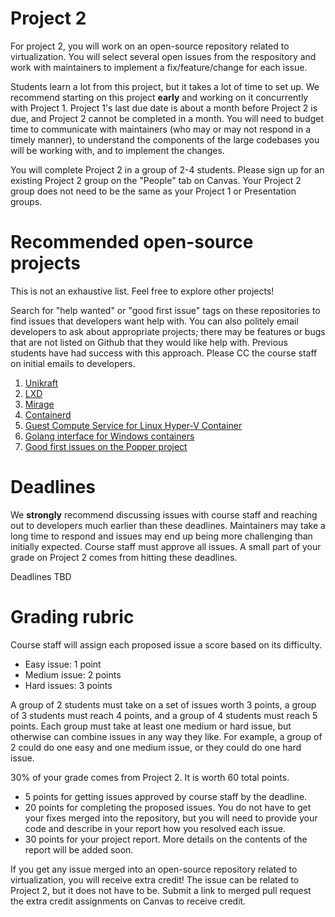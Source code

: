 # Project 2

For project 2, you will work on an open-source repository related to virtualization. You will select several open issues from the respository and work with maintainers to implement a fix/feature/change for each issue. 

Students learn a lot from this project, but it takes a lot of time to set up. We recommend starting on this project **early** and working on it concurrently with Project 1. Project 1's last due date is about a month before Project 2 is due, and Project 2 cannot be completed in a month. You will need to budget time to communicate with maintainers (who may or may not respond in a timely manner), to understand the components of the large codebases you will be working with, and to implement the changes. 

You will complete Project 2 in a group of 2-4 students. Please sign up for an existing Project 2 group on the "People" tab on Canvas. Your Project 2 group does not need to be the same as your Project 1 or Presentation groups.

# Recommended open-source projects

This is not an exhaustive list. Feel free to explore other projects!

Search for "help wanted" or "good first issue" tags on these repositories to find issues that developers want help with. You can also politely email developers to ask about appropriate projects; there may be features or bugs that are not listed on Github that they would like help with. Previous students have had success with this approach. Please CC the course staff on initial emails to developers. 

1. [Unikraft](https://github.com/unikraft/unikraft)
2. [LXD](https://github.com/lxc/lxd)
3. [Mirage](https://github.com/mirage/mirage)
4. [Containerd](https://github.com/containerd/containerd)
5. [Guest Compute Service for Linux Hyper-V Container](https://github.com/Microsoft/opengcs)
6. [Golang interface for Windows containers](https://github.com/Microsoft/hcsshim)
7. [Good first issues on the Popper project](https://github.com/getpopper/popper/issues?q=is%3Aissue+is%3Aopen+label%3A%22good+first+issue%22)

# Deadlines

We **strongly** recommend discussing issues with course staff and reaching out to developers much earlier than these deadlines. Maintainers may take a long time to respond and issues may end up being more challenging than initially expected. Course staff must approve all issues. A small part of your grade on Project 2 comes from hitting these deadlines. 

Deadlines TBD
<!-- February 23, 2023: Deadline to propose issues to course staff on Piazza.
March 23, 2023: Deadline to have a confirmed list of issues and responses from developers. Submit the final list of issues and links to Github issues (if possible) on Canvas. -->

# Grading rubric

Course staff will assign each proposed issue a score based on its difficulty. 
- Easy issue: 1 point
- Medium issue: 2 points
- Hard issues: 3 points

A group of 2 students must take on a set of issues worth 3 points, a group of 3 students must reach 4 points, and a group of 4 students must reach 5 points. Each group must take at least one medium or hard issue, but otherwise can combine issues in any way they like. For example, a group of 2 could do one easy and one medium issue, or they could do one hard issue. 

30% of your grade comes from Project 2. It is worth 60 total points.
- 5 points for getting issues approved by course staff by the deadline.
- 20 points for completing the proposed issues. You do not have to get your fixes merged into the repository, but you will need to provide your code and describe in your report how you resolved each issue.
- 30 points for your project report. More details on the contents of the report will be added soon.

If you get any issue merged into an open-source repository related to virtualization, you will receive extra credit! The issue can be related to Project 2, but it does not have to be. Submit a link to merged pull request the extra credit assignments on Canvas to receive credit.

